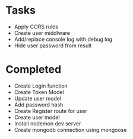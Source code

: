 # Tasks
- Apply CORS rules
- Create user middlware
- Add/replace console log with debug log
- Hide user password from result

# Completed
- Create Login function
- Create Token Model
- Update user model
- Add password hash
- Create Register route for user
- Create user model
- Install nodemon dev server
- Create mongodb connection using mongoose